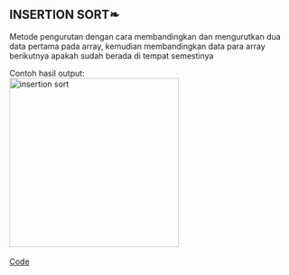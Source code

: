 <h2>INSERTION SORT❧</h2>

Metode pengurutan dengan cara membandingkan dan mengurutkan dua data pertama pada array, 
kemudian membandingkan data para array berikutnya apakah sudah berada di tempat semestinya

Contoh hasil output:<br>
<img width="300" alt="insertion sort" src="https://user-images.githubusercontent.com/98725370/155253024-12ef3aea-cf80-4155-a301-50dd68c761a1.png"><br><br>
<a href="https://github.com/desyderian/ASD/blob/main/sorting/insertion%20sort/insertion%20sort.c">Code</a><br>

